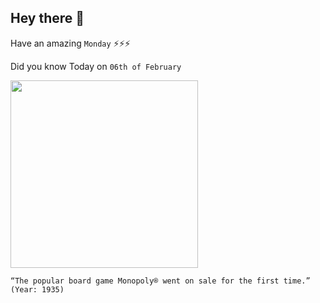 ## Hey there 👋
Have an amazing `Monday` ⚡⚡⚡

Did you know Today on `06th of February`
 
 [<img src="https://i.pinimg.com/originals/47/b5/8e/47b58ebf852bae68a9db5af9bf8551e7.jpg" width="300" />](https://en.wikipedia.org/wiki/History_of_Monopoly#:~:text=Monopoly%20was%20first%20marketed%20on,two%20editions%20sold%20by%20Darrow.) 
 ```
“The popular board game Monopoly® went on sale for the first time.” (Year: 1935)
```
